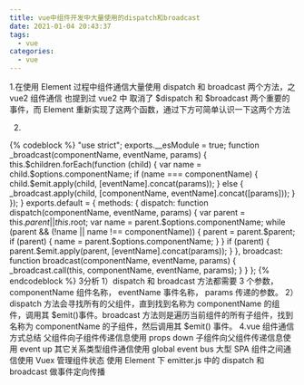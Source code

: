 ```yaml
---
title: vue中组件开发中大量使用的dispatch和broadcast
date: 2021-01-04 20:43:37
tags:
  - vue
categories:
  - vue
---
```


1.在使用 Element 过程中组件通信大量使用 dispatch 和 broadcast 两个方法，之vue2 组件通信 也提到过 vue2 中
取消了 $dispatch 和 $broadcast 两个重要的事件，而 Element 重新实现了这两个函数，通过下方可简单认识一下这两个方法

2.
{% codeblock %}
"use strict";
exports.__esModule = true;
function _broadcast(componentName, eventName, params) {
  this.$children.forEach(function (child) {
    var name = child.$options.componentName;
    if (name === componentName) {
      child.$emit.apply(child, [eventName].concat(params));
    } else {
      _broadcast.apply(child, [componentName, eventName].concat([params]));
    }
  });
}
exports.default = {
  methods: {
    dispatch: function dispatch(componentName, eventName, params) {
      var parent = this.$parent || this.$root;
      var name = parent.$options.componentName;
      while (parent && (!name || name !== componentName)) {
        parent = parent.$parent;
        if (parent) {
          name = parent.$options.componentName;
        }
      }
      if (parent) {
        parent.$emit.apply(parent, [eventName].concat(params));
      }
    },
    broadcast: function broadcast(componentName, eventName, params) {
      _broadcast.call(this, componentName, eventName, params);
    }
  }
};
{% endcodeblock %}
3分析
	1）dispatch 和 broadcast 方法都需要 3 个参数，componentName 组件名称， eventName 事件名称， params 传递的参数。
	2）dispatch 方法会寻找所有的父组件，直到找到名称为 componentName 的组件，调用其 $emit()事件。broadcast 方法则是遍历当前组件的所有子组件，找到名称为 componentName 的子组件，然后调用其 $emit() 事件。
4.vue 组件通信方式总结
父组件向子组件传递信息使用 props down
子组件向父组件传递信息使用 event up
其它关系类型组件通信使用 global event bus
大型 SPA 组件之间通信使用 Vuex 管理组件状态
使用 Element 下 emitter.js 中的 dispatch 和 broadcast 做事件定向传播


